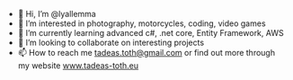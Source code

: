 - 👋 Hi, I’m @lyallemma
- 👀 I’m interested in photography, motorcycles, coding, video games
- 🌱 I’m currently learning advanced c#, .net core, Entity Framework, AWS
- 💞️ I’m looking to collaborate on interesting projects
- 📫 How to reach me tadeas.toth@gmail.com or find out more through my website www.tadeas-toth.eu
